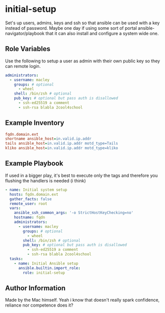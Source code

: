 initial-setup
=========

Set's up users, admins, keys and ssh so that ansible can be used with a key instead of password.
Maybe one day if using some sort of portal ansible-navigator/playbook that it can also install and configure a system wide one.

Role Variables
--------------

Use the following to setup a user as admin with their own public key so they can remote login.
```yml
administrators:
  - username: macley
    groups: # optional
      - wheel
    shell: /bin/zsh # optional
    pub_key: # optional but pass auth is disallowed
      - ssh-ed25519 a comment
      - ssh-rsa blabla 2cool4school
```

Example Inventory
----------------
```ini
fqdn.domain.ext
shortname ansible_host=in.valid.ip.addr
tails ansible_host=in.valid.ip.addr motd_type=Tails
kliko ansible_host=in.valid.ip.addr motd_type=kliko
```

Example Playbook
----------------

If used in a bigger play, it's best to execute only the tags and therefore you flushing the handlers is needed (i think)

```yaml
- name: Initial system setup
  hosts: fqdn.domain.ext
  gather_facts: false
  remote_user: root
  vars:
    ansible_ssh_common_args: '-o StrictHostKeyChecking=no'
    hostname: fqdn
    administrators:
      - username: macley
        groups: # optional
          - wheel
        shell: /bin/zsh # optional
        pub_key: # optional but pass auth is disallowed
          - ssh-ed25519 a comment
          - ssh-rsa blabla 2cool4school
  tasks:
    - name: Initial Ansible setup
      ansible.builtin.import_role:
        role: initial-setup
```

Author Information
------------------

Made by the Mac himself. Yeah i know that doesn't really spark confidence, reliance nor competence does it?
